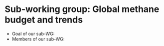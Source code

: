 # Sub-working group: Global methane budget and trends
- Goal of our sub-WG:
- Members of our sub-WG:
